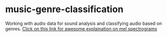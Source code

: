 # music-genre-classification
Working with audio data for sound analysis and classifying audio based on genres.
<a href="https://medium.com/analytics-vidhya/understanding-the-mel-spectrogram-fca2afa2ce53">Click on this link for awesome explaination on mel spectrograms </a>
